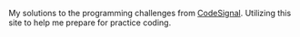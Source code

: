 My solutions to the programming challenges from [CodeSignal](https://codesignal.com/). Utilizing this site to help me prepare for practice coding. 
